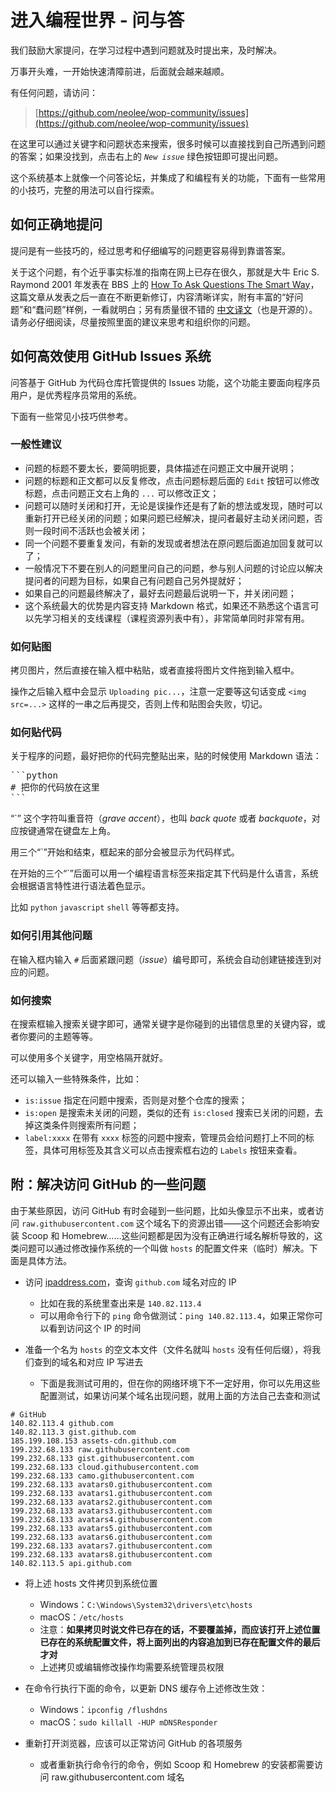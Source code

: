 # 进入编程世界 - 问与答

我们鼓励大家提问，在学习过程中遇到问题就及时提出来，及时解决。

万事开头难，一开始快速清障前进，后面就会越来越顺。

有任何问题，请访问：

> [https://github.com/neolee/wop-community/issues](https://github.com/neolee/wop-community/issues)

在这里可以通过关键字和问题状态来搜索，很多时候可以直接找到自己所遇到问题的答案；如果没找到，点击右上的 *`New issue`* 绿色按钮即可提出问题。

这个系统基本上就像一个问答论坛，并集成了和编程有关的功能，下面有一些常用的小技巧，完整的用法可以自行探索。

## 如何正确地提问

提问是有一些技巧的，经过思考和仔细编写的问题更容易得到靠谱答案。

关于这个问题，有个近乎事实标准的指南在网上已存在很久，那就是大牛 Eric S. Raymond 2001 年发表在 BBS 上的 [How To Ask Questions The Smart Way](http://www.catb.org/~esr/faqs/smart-questions.html)，这篇文章从发表之后一直在不断更新修订，内容清晰详实，附有丰富的“好问题”和“蠢问题”样例，一看就明白；另有质量很不错的 [中文译文](https://github.com/ryanhanwu/How-To-Ask-Questions-The-Smart-Way/blob/master/README-zh_CN.md)（也是开源的）。请务必仔细阅读，尽量按照里面的建议来思考和组织你的问题。

## 如何高效使用 GitHub Issues 系统

问答基于 GitHub 为代码仓库托管提供的 Issues 功能，这个功能主要面向程序员用户，是优秀程序员常用的系统。

下面有一些常见小技巧供参考。

### 一般性建议

* 问题的标题不要太长，要简明扼要，具体描述在问题正文中展开说明；
* 问题的标题和正文都可以反复修改，点击问题标题后面的 `Edit` 按钮可以修改标题，点击问题正文右上角的 `...` 可以修改正文；
* 问题可以随时关闭和打开，无论是误操作还是有了新的想法或发现，随时可以重新打开已经关闭的问题；如果问题已经解决，提问者最好主动关闭问题，否则一段时间不活跃也会被关闭；
* 同一个问题不要重复发问，有新的发现或者想法在原问题后面追加回复就可以了；
* 一般情况下不要在别人的问题里问自己的问题，参与别人问题的讨论应以解决提问者的问题为目标，如果自己有问题自己另外提就好；
* 如果自己的问题最终解决了，最好去问题最后说明一下，并关闭问题；
* 这个系统最大的优势是内容支持 Markdown 格式，如果还不熟悉这个语言可以先学习相关的支线课程（课程资源列表中有），非常简单同时非常有用。

### 如何贴图

拷贝图片，然后直接在输入框中粘贴，或者直接将图片文件拖到输入框中。

操作之后输入框中会显示 `Uploading pic...`，注意一定要等这句话变成 `<img src=...>` 这样的一串之后再提交，否则上传和贴图会失败，切记。

### 如何贴代码

关于程序的问题，最好把你的代码完整贴出来，贴的时候使用 Markdown 语法：

<pre>
```python
# 把你的代码放在这里
```
</pre>

“\`” 这个字符叫重音符（*grave accent*），也叫 *back quote* 或者 *backquote*，对应按键通常在键盘左上角。

用三个“\`”开始和结束，框起来的部分会被显示为代码样式。

在开始的三个“\`”后面可以用一个编程语言标签来指定其下代码是什么语言，系统会根据语言特性进行语法着色显示。

比如 `python` `javascript` `shell` 等等都支持。

### 如何引用其他问题

在输入框内输入 `#` 后面紧跟问题（*issue*）编号即可，系统会自动创建链接连到对应的问题。

### 如何搜索

在搜索框输入搜索关键字即可，通常关键字是你碰到的出错信息里的关键内容，或者你要问的主题等等。

可以使用多个关键字，用空格隔开就好。

还可以输入一些特殊条件，比如：
* `is:issue` 指定在问题中搜索，否则是对整个仓库的搜索；
* `is:open` 是搜索未关闭的问题，类似的还有 `is:closed` 搜索已关闭的问题，去掉这类条件则搜索所有问题；
* `label:xxxx` 在带有 `xxxx` 标签的问题中搜索，管理员会给问题打上不同的标签，具体可用标签及其含义可以点击搜索框右边的 `Labels` 按钮来查看。

## 附：解决访问 GitHub 的一些问题

由于某些原因，访问 GitHub 有时会碰到一些问题，比如头像显示不出来，或者访问 `raw.githubusercontent.com` 这个域名下的资源出错——这个问题还会影响安装 Scoop 和 Homebrew……这些问题都是因为没有正确进行域名解析导致的，这类问题可以通过修改操作系统的一个叫做 `hosts` 的配置文件来（临时）解决。下面是具体方法。

* 访问 [ipaddress.com](https://www.ipaddress.com/)，查询 `github.com` 域名对应的 IP
    * 比如在我的系统里查出来是 `140.82.113.4`
	* 可以用命令行下的 `ping` 命令做测试：`ping 140.82.113.4`，如果正常你可以看到访问这个 IP 的时间

* 准备一个名为 `hosts` 的空文本文件（文件名就叫 `hosts` 没有任何后缀），将我们查到的域名和对应 IP 写进去
    * 下面是我测试可用的，但在你的网络环境下不一定好用，你可以先用这些配置测试，如果访问某个域名出现问题，就用上面的方法自己去查和测试
```
# GitHub
140.82.113.4 github.com
140.82.113.3 gist.github.com
185.199.108.153 assets-cdn.github.com
199.232.68.133 raw.githubusercontent.com
199.232.68.133 gist.githubusercontent.com
199.232.68.133 cloud.githubusercontent.com
199.232.68.133 camo.githubusercontent.com
199.232.68.133 avatars0.githubusercontent.com
199.232.68.133 avatars1.githubusercontent.com
199.232.68.133 avatars2.githubusercontent.com
199.232.68.133 avatars3.githubusercontent.com
199.232.68.133 avatars4.githubusercontent.com
199.232.68.133 avatars5.githubusercontent.com
199.232.68.133 avatars6.githubusercontent.com
199.232.68.133 avatars7.githubusercontent.com
199.232.68.133 avatars8.githubusercontent.com
140.82.113.5 api.github.com
```

* 将上述 hosts 文件拷贝到系统位置
	* Windows：`C:\Windows\System32\drivers\etc\hosts`
	* macOS：`/etc/hosts`
	* 注意：**如果拷贝时说文件已存在的话，不要覆盖掉，而应该打开上述位置已存在的系统配置文件，将上面列出的内容追加到已存在配置文件的最后才对**
	* 上述拷贝或编辑修改操作均需要系统管理员权限

* 在命令行执行下面的命令，以更新 DNS 缓存令上述修改生效：
	* Windows：`ipconfig /flushdns`
	* macOS：`sudo killall -HUP mDNSResponder`

* 重新打开浏览器，应该可以正常访问 GitHub 的各项服务
	* 或者重新执行命令行的命令，例如 Scoop 和 Homebrew 的安装都需要访问 raw.githubusercontent.com 域名